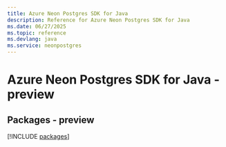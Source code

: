 ```yaml
---
title: Azure Neon Postgres SDK for Java
description: Reference for Azure Neon Postgres SDK for Java
ms.date: 06/27/2025
ms.topic: reference
ms.devlang: java
ms.service: neonpostgres
---
```

# Azure Neon Postgres SDK for Java - preview
## Packages - preview
[!INCLUDE [packages](neon-postgres-index.md)]